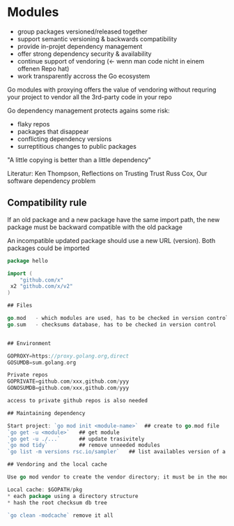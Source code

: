 # Modules

* group packages versioned/released together
* support semantic versioning & backwards compatibility
* provide in-projet dependency management
* offer strong dependency security & availability
* continue support of vendoring  (<- wenn man code nicht in einem offenen Repo hat)
* work transparently accross the Go ecosystem

Go modules with proxying offers the value of vendoring without requring your project to vendor all the 3rd-party code in your repo

Go dependency management protects agains some risk: 
* flaky repos
* packages that disappear
* conflicting dependency versions
* surreptitious changes to public packages

"A little copying is better than a little dependency"

Literatur:
Ken Thompson, Reflections on Trusting Trust
Russ Cox, Our software dependency problem

## Compatibility rule

If an old package and a new package have the same import path, the new package must be backward compatible with the old package

An incompatible updated package should use a new URL (version). Both packages could be imported

```go
package hello

import (
    "github.com/x"
 x2 "github.com/x/v2"
)

## Files

go.mod   - which modules are used, has to be checked in version control 
go.sum   - checksums database, has to be checked in version control


## Environment

GOPROXY=https://proxy.golang.org,direct
GOSUMDB=sum.golang.org

Private repos
GOPRIVATE=github.com/xxx,github.com/yyy
GONOSUMDB=github.com/xxx,github.com/yyy

access to private github repos is also needed

## Maintaining dependency

Start project: `go mod init <module-name>`  ## create to go.mod file
`go get -u <module>`   ## get module
`go get -u ./...`      ## update trasivitely
`go mod tidy`          ## remove unneeded modules
`go list -m versions rsc.io/sampler`   ## list availables version of a dependency

## Vendoring and the local cache

Use go mod vendor to create the vendor directory; it must be in the modules root directory (along with go.mod)

Local cache: $GOPATH/pkg
* each package using a directory structure
* hash the root checksum db tree

`go clean -modcache` remove it all



